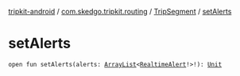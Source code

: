 [tripkit-android](../../index.md) / [com.skedgo.tripkit.routing](../index.md) / [TripSegment](index.md) / [setAlerts](./set-alerts.md)

# setAlerts

`open fun setAlerts(alerts: `[`ArrayList`](https://docs.oracle.com/javase/7/docs/api/java/util/ArrayList.html)`<`[`RealtimeAlert`](../../com.skedgo.tripkit.common.model/-realtime-alert/index.md)`!>!): `[`Unit`](https://kotlinlang.org/api/latest/jvm/stdlib/kotlin/-unit/index.html)